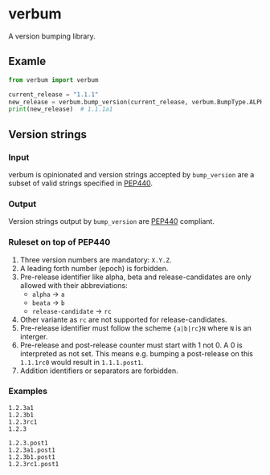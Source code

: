 # verbum

A version bumping library.

## Examle

```python
from verbum import verbum

current_release = "1.1.1"
new_release = verbum.bump_version(current_release, verbum.BumpType.ALPHA)
print(new_release)  # 1.1.1a1
```

## Version strings

### Input

verbum is opinionated and version strings accepted by `bump_version` are a subset of valid strings
specified in [PEP440](https://peps.python.org/pep-0440/).

### Output

Version strings output by `bump_version` are [PEP440](https://peps.python.org/pep-0440/) compliant.

### Ruleset on top of PEP440

1. Three version numbers are mandatory: `X.Y.Z`.
2. A leading forth number (epoch) is forbidden.
3. Pre-release identifier like alpha, beta and release-candidates are only allowed with their
   abbreviations:
   - `alpha` -> `a`
   - `beata` -> `b`
   - `release-candidate` -> `rc`
4. Other variante as `rc` are not supported for release-candidates.
5. Pre-release identifier must follow the scheme `{a|b|rc}N` where `N` is an interger.
6. Pre-release and post-release counter must start with 1 not 0.
   A 0 is interpreted as not set. This means e.g. bumping a post-release on this `1.1.1rc0`
   would result in `1.1.1.post1`.
7. Addition identifiers or separators are forbidden.

### Examples

```text
1.2.3a1
1.2.3b1
1.2.3rc1
1.2.3

1.2.3.post1
1.2.3a1.post1
1.2.3b1.post1
1.2.3rc1.post1
```
